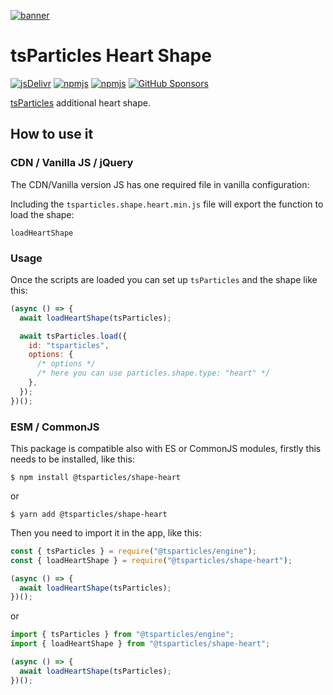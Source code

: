 [![banner](https://particles.js.org/images/banner3.png)](https://particles.js.org)

# tsParticles Heart Shape

[![jsDelivr](https://data.jsdelivr.com/v1/package/npm/@tsparticles/shape-heart/badge)](https://www.jsdelivr.com/package/npm/@tsparticles/shape-heart)
[![npmjs](https://badge.fury.io/js/@tsparticles/shape-heart.svg)](https://www.npmjs.com/package/@tsparticles/shape-heart)
[![npmjs](https://img.shields.io/npm/dt/@tsparticles/shape-heart)](https://www.npmjs.com/package/@tsparticles/shape-heart) [![GitHub Sponsors](https://img.shields.io/github/sponsors/matteobruni)](https://github.com/sponsors/matteobruni)

[tsParticles](https://github.com/matteobruni/tsparticles) additional heart shape.

## How to use it

### CDN / Vanilla JS / jQuery

The CDN/Vanilla version JS has one required file in vanilla configuration:

Including the `tsparticles.shape.heart.min.js` file will export the function to load the shape:

```text
loadHeartShape
```

### Usage

Once the scripts are loaded you can set up `tsParticles` and the shape like this:

```javascript
(async () => {
  await loadHeartShape(tsParticles);

  await tsParticles.load({
    id: "tsparticles",
    options: {
      /* options */
      /* here you can use particles.shape.type: "heart" */
    },
  });
})();
```

### ESM / CommonJS

This package is compatible also with ES or CommonJS modules, firstly this needs to be installed, like this:

```shell
$ npm install @tsparticles/shape-heart
```

or

```shell
$ yarn add @tsparticles/shape-heart
```

Then you need to import it in the app, like this:

```javascript
const { tsParticles } = require("@tsparticles/engine");
const { loadHeartShape } = require("@tsparticles/shape-heart");

(async () => {
  await loadHeartShape(tsParticles);
})();
```

or

```javascript
import { tsParticles } from "@tsparticles/engine";
import { loadHeartShape } from "@tsparticles/shape-heart";

(async () => {
  await loadHeartShape(tsParticles);
})();
```
